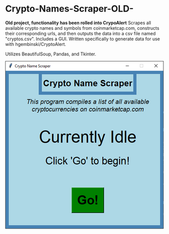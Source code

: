 # Crypto-Names-Scraper-OLD-
**Old project, functionality has been rolled into CrypoAlert** 
Scrapes all available crypto names and symbols from coinmarketcap.com, constructs their corresponding urls, and then outputs the data into a csv file named "cryptos.csv". Includes a GUI. Written specifically to generate data for use with hgembinski/CryptoAlert.

Utilizes BeautifulSoup, Pandas, and Tkinter.

![Screenshot of idle screen](screenshots/cns_idle_screen.png?raw=true "Idle Screen")
